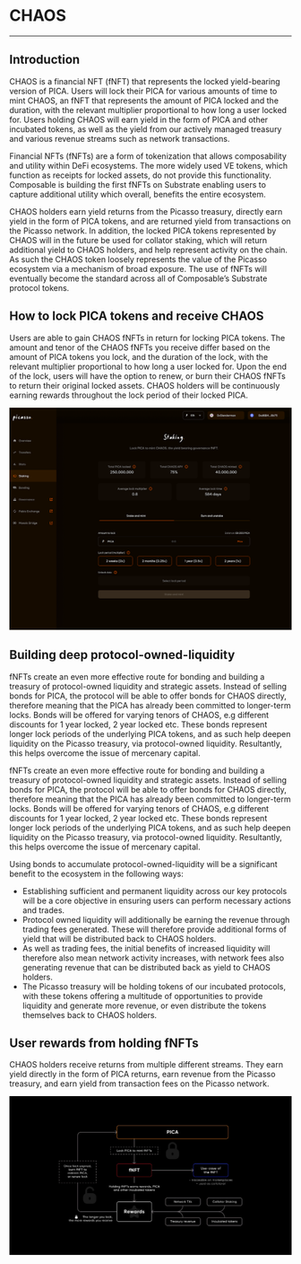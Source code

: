 # CHAOS

---

## Introduction

CHAOS is a financial NFT (fNFT) that represents the locked yield-bearing version of PICA. Users will lock their PICA for
various amounts of time to mint CHAOS, an fNFT that represents the amount of PICA locked and the duration, with the 
relevant multiplier proportional to how long a user locked for. 
Users holding CHAOS will earn yield in the form of PICA and other incubated tokens, as well as the yield from our 
actively managed treasury and various revenue streams such as network transactions.

Financial NFTs (fNFTs) are a form of tokenization that allows composability and utility within DeFi ecosystems. 
The more widely used VE tokens, which function as receipts for locked assets, do not provide this functionality. 
Composable is building the first fNFTs on Substrate enabling users to capture additional utility which overall, 
benefits the entire ecosystem. 

CHAOS holders earn yield returns from the Picasso treasury, directly earn yield in the form of PICA tokens, 
and are returned yield from transactions on the Picasso network. 
In addition, the locked PICA tokens represented by CHAOS will in the future be used for collator staking, 
which will return additional yield to CHAOS holders, and help represent activity on the chain. 
As such the CHAOS token loosely represents the value of the Picasso ecosystem via a mechanism of broad exposure. 
The use of fNFTs will eventually become the standard across all of Composable’s Substrate protocol tokens.

## How to lock PICA tokens and receive CHAOS 

Users are able to gain CHAOS fNFTs in return for locking PICA tokens. 
The amount and tenor of the CHAOS fNFTs you receive differ based on the amount of PICA tokens you lock, 
and the duration of the lock, with the relevant multiplier proportional to how long a user locked for. Upon the end of 
the lock, users will have the option to renew, or burn their CHAOS fNFTs to return their original locked assets. 
CHAOS holders will be continuously earning rewards throughout the lock period of their locked PICA.


![how_to_CHAOS](./how-to-CHAOS.png)


## Building deep protocol-owned-liquidity

fNFTs create an even more effective route for bonding and building a treasury of protocol-owned liquidity and strategic 
assets. Instead of selling bonds for PICA, the protocol will be able to offer bonds for CHAOS directly, therefore 
meaning that the PICA has already been committed to longer-term locks. Bonds will be offered for varying tenors of CHAOS, 
e.g different discounts for 1 year locked, 2 year locked etc. These bonds represent longer lock periods of the 
underlying PICA tokens, and as such help deepen liquidity on the Picasso treasury, via protocol-owned liquidity. 
Resultantly, this helps overcome the issue of mercenary capital.

fNFTs create an even more effective route for bonding and building a treasury of protocol-owned liquidity and strategic 
assets. Instead of selling bonds for PICA, the protocol will be able to offer bonds for CHAOS directly, therefore 
meaning that the PICA has already been committed to longer-term locks. Bonds will be offered for varying tenors of 
CHAOS, e.g different discounts for 1 year locked, 2 year locked etc. These bonds represent longer lock periods of the 
underlying PICA tokens, and as such help deepen liquidity on the Picasso treasury, via protocol-owned liquidity. 
Resultantly, this helps overcome the issue of mercenary capital.

Using bonds to accumulate protocol-owned-liquidity will be a significant benefit to the ecosystem in the following ways:

* Establishing sufficient and permanent liquidity across our key protocols will be a core objective in ensuring users 
  can perform necessary actions and trades.
* Protocol owned liquidity will additionally be earning the revenue through trading fees generated. 
  These will therefore provide additional forms of yield that will be distributed back to CHAOS holders.
* As well as trading fees, the initial benefits of increased liquidity will therefore also mean network activity 
  increases, with network fees also generating revenue that can be distributed back as yield to CHAOS holders.
* The Picasso treasury will be holding tokens of our incubated protocols, with these tokens offering a multitude of 
  opportunities to provide liquidity and generate more revenue, or even distribute the tokens themselves back to CHAOS holders.

## User rewards from holding fNFTs

CHAOS holders receive returns from multiple different streams. They earn yield directly in the form of PICA returns, 
earn revenue from the Picasso treasury, and earn yield from transaction fees on the Picasso network.


![CHAOS_architecture](./CHAOS-architecture.png)
